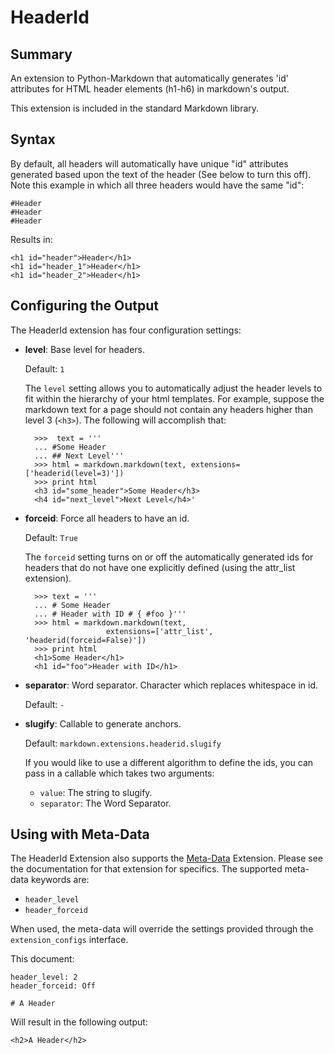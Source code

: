 HeaderId
========

Summary
-------

An extension to Python-Markdown that automatically generates 'id' attributes
for HTML header elements (h1-h6) in markdown's output.

This extension is included in the standard Markdown library.

Syntax
------

By default, all headers will automatically have unique "id" attributes 
generated based upon the text of the header (See below to turn this off). 
Note this example in which all three headers would have the same "id":

    #Header
    #Header
    #Header

Results in:

    <h1 id="header">Header</h1>
    <h1 id="header_1">Header</h1>
    <h1 id="header_2">Header</h1>

Configuring the Output
----------------------

The HeaderId extension has four configuration settings:

* **level**: Base level for headers.

    Default: `1`

    The `level` setting allows you to automatically adjust the header levels to
    fit within the hierarchy of your html templates. For example, suppose the 
    markdown text for a page should not contain any headers higher than level 3
    (`<h3>`). The following will accomplish that:

        >>>  text = '''
        ... #Some Header
        ... ## Next Level'''
        >>> html = markdown.markdown(text, extensions=['headerid(level=3)'])
        >>> print html
        <h3 id="some_header">Some Header</h3>
        <h4 id="next_level">Next Level</h4>'

* **forceid**: Force all headers to have an id.

    Default: `True`

    The `forceid` setting turns on or off the automatically generated ids for 
    headers that do not have one explicitly defined (using the attr_list 
    extension).

        >>> text = '''
        ... # Some Header
        ... # Header with ID # { #foo }'''
        >>> html = markdown.markdown(text, 
                        extensions=['attr_list', 'headerid(forceid=False)'])
        >>> print html
        <h1>Some Header</h1>
        <h1 id="foo">Header with ID</h1>

* **separator**: Word separator. Character which replaces whitespace in id.

    Default: `-`

* **slugify**: Callable to generate anchors.

    Default: `markdown.extensions.headerid.slugify`

    If you would like to use a different algorithm to define the ids, you can
    pass in a callable which takes two arguments:

    * `value`: The string to slugify.
    * `separator`: The Word Separator.

Using with Meta-Data
--------------------

The HeaderId Extension also supports the [Meta-Data](meta_data.html) Extension.
Please see the documentation for that extension for specifics. The supported 
meta-data keywords are:

* `header_level`
* `header_forceid`

When used, the meta-data will override the settings provided through the  
`extension_configs` interface. 

This document:

    header_level: 2
    header_forceid: Off

    # A Header


Will result in the following output:

    <h2>A Header</h2>
